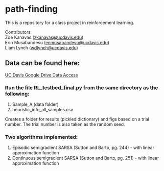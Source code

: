 # path-finding
This is a repository for a class project in reinforcement learning.

Contributors:  
Zoe Kanavas (zkanavas@ucdavis.edu)  
Erin Musabandesu (enmusabandesu@ucdavis.edu)  
Liam Lynch (wdlynch@ucdavis.edu)  

## Data can be found here:
[UC Davis Google Drive Data Access](https://drive.google.com/drive/folders/13a9KV83qzcuvzcp1D21rtZk1au6wvNNy?usp=sharing "UC Davis data access")

### Run the file RL_testbed_final.py from the same directory as the following: 
1. Sample_A (data folder) 
2. heuristic_info_all_samples.csv

Creates a folder for results (pickled dictionary) and figs based on a trial number. The trial number is also taken as the random seed.

### Two algorithms implemented:
1. Episodic semigradient SARSA (Sutton and Barto, pg. 244) - with linear approximation function 
2. Continuous semigradient SARSA (Sutton and Barto, pg. 251) - with linear approximation function
